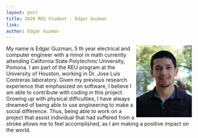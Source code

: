 ```yaml
---
layout: post
title: 2020 REU Student - Edgar Guzman
link:
author: Edgar Guzman
---
```

<img class="post" style="width: 30%; float: right;" src="/photos/EdgarGuzman.JPG">
<p>My name is Edgar Guzman, 5 th year electrical and computer engineer with a minor in math currently attending California State Polytechnic University, Pomona. I am part of the REU program at the University of Houston, working in Dr. Jose Luis Contreras laboratory. Given my previous research experience that emphasized on software, I believe I am able to contribute with coding in this project. Growing up with physical difficulties, I have always dreamed of being able to use engineering to make a social difference. Thus, being able to work on a project that assist individual that had suffered from a stroke allows me to feel accomplished, as I am making a positive impact on the world.</p>
